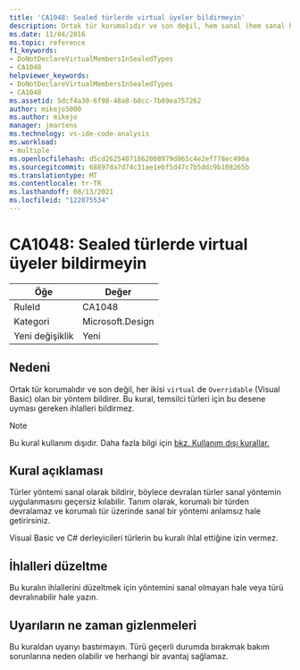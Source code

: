 ```yaml
---
title: 'CA1048: Sealed türlerde virtual üyeler bildirmeyin'
description: Ortak tür korumalıdır ve son değil, hem sanal (hem sanal hem de Visual Basic) bir yöntem bildirmiştir. Bu kural, temsilci türleri için bu desene uyması gereken ihlalleri bildirmez.
ms.date: 11/04/2016
ms.topic: reference
f1_keywords:
- DoNotDeclareVirtualMembersInSealedTypes
- CA1048
helpviewer_keywords:
- DoNotDeclareVirtualMembersInSealedTypes
- CA1048
ms.assetid: 5dcf4a30-6f98-48a8-b8cc-7b89ea757262
author: mikejo5000
ms.author: mikejo
manager: jmartens
ms.technology: vs-ide-code-analysis
ms.workload:
- multiple
ms.openlocfilehash: d5cd26254071862008979d865c4e2ef778ec490a
ms.sourcegitcommit: 68897da7d74c31ae1ebf5d47c7b5ddc9b108265b
ms.translationtype: MT
ms.contentlocale: tr-TR
ms.lasthandoff: 08/13/2021
ms.locfileid: "122075534"
---
```

# <a name="ca1048-do-not-declare-virtual-members-in-sealed-types"></a>CA1048: Sealed türlerde virtual üyeler bildirmeyin

|Öğe|Değer|
|-|-|
|RuleId|CA1048|
|Kategori|Microsoft.Design|
|Yeni değişiklik|Yeni|

## <a name="cause"></a>Nedeni
Ortak tür korumalıdır ve son değil, her ikisi `virtual` de `Overridable` (Visual Basic) olan bir yöntem bildirer. Bu kural, temsilci türleri için bu desene uyması gereken ihlalleri bildirmez.

> [!NOTE]
> Bu kural kullanım dışıdır. Daha fazla bilgi için [bkz. Kullanım dışı kurallar.](fxcop-unported-deprecated-rules.md)

## <a name="rule-description"></a>Kural açıklaması
Türler yöntemi sanal olarak bildirir, böylece devralan türler sanal yöntemin uygulanmasını geçersiz kılabilir. Tanım olarak, korumalı bir türden devralamaz ve korumalı tür üzerinde sanal bir yöntemi anlamsız hale getirirsiniz.

Visual Basic ve C# derleyicileri türlerin bu kuralı ihlal ettiğine izin vermez.

## <a name="how-to-fix-violations"></a>İhlalleri düzeltme
Bu kuralın ihlallerini düzeltmek için yöntemini sanal olmayan hale veya türü devralınabilir hale yazın.

## <a name="when-to-suppress-warnings"></a>Uyarıların ne zaman gizlenmeleri
Bu kuraldan uyarıyı bastırmayın. Türü geçerli durumda bırakmak bakım sorunlarına neden olabilir ve herhangi bir avantaj sağlamaz.
